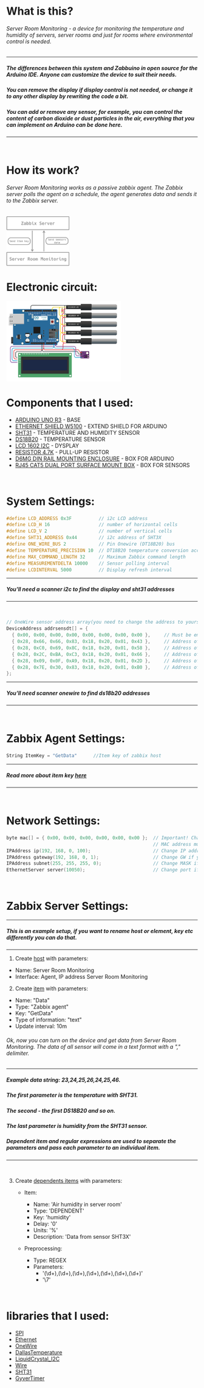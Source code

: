 # What is this?
###### Server Room Monitoring - a device for monitoring the temperature and humidity of servers, server rooms and just for rooms where environmental control is needed.


------------
##### The differences between this system and Zabbuino in open source for the Arduino IDE. Anyone can customize the device to suit their needs. 
##### You can remove the display if display control is not needed, or change it to any other display by rewriting the code a bit. 
##### You can add or remove any sensor, for example, you can control the content of carbon dioxide or dust particles in the air, everything that you can implement on Arduino can be done here.
------------

<br>

# How its work?
###### Server Room Monitoring works as a passive zabbix agent. The Zabbix server polls the agent on a schedule, the agent generates data and sends it to the Zabbix server.

<img align="center" width="33%" src="diagram.png"> 


<br>

# Electronic circuit:

<img align="center" width="60%" src="circuit.png">

<br>

# Components that I used:

- [ARDUINO UNO R3]() - BASE
- [ETHERNET SHIELD W5100]() - EXTEND SHIELD FOR ARDUINO
- [SHT31]() - TEMPERATURE AND HUMIDITY SENSOR
- [DS18B20]() - TEMPERATURE SENSOR
- [LCD 1602 I2C]() - DYSPLAY
- [RESISTOR 4.7K]() - PULL-UP RESISTOR
- [D6MG DIN RAIL MOUNTING ENCLOSURE]() - BOX FOR ARDUINO
- [RJ45 CAT5 DUAL PORT SURFACE MOUNT BOX]() - BOX FOR SENSORS

<br>

# System Settings:
```cpp
#define LCD_ADDRESS 0x3F          // i2c LCD address
#define LCD_H 16                  // number of horizontal cells
#define LCD_V 2                   // number of vertical cells
#define SHT31_ADDRESS 0x44        // i2c address of SHT3X
#define ONE_WIRE_BUS 2            // Pin Onewire (DT18B20) bus
#define TEMPERATURE_PRECISION 10  // DT18B20 temperature conversion accuracy
#define MAX_COMMAND_LENGTH 32     // Maximum Zabbix command length
#define MEASUREMENTDELTA 10000    // Sensor polling interval
#define LCDINTERVAL 5000          // Display refresh interval
```


------------
##### You'll need a scanner i2c to find the display and sht31 addresses
------------

<br>

```cpp
// OneWire sensor address array(you need to change the address to yours)
DeviceAddress addrsensdt[] = {
  { 0x00, 0x00, 0x00, 0x00, 0x00, 0x00, 0x00, 0x00 },	  // Must be emty (0x00)
  { 0x28, 0x66, 0x66, 0x83, 0x18, 0x20, 0x01, 0x43 },	  // Address of the first sensor
  { 0x28, 0xC0, 0x69, 0x8C, 0x18, 0x20, 0x01, 0x58 },	  // Address of the second sensor
  { 0x28, 0x2C, 0xBA, 0xC3, 0x18, 0x20, 0x01, 0x66 },	  // Address of the third sensor
  { 0x28, 0x09, 0x0F, 0xA9, 0x18, 0x20, 0x01, 0x2D },	  // Address of the fourth sensor
  { 0x28, 0x7E, 0x30, 0x83, 0x18, 0x20, 0x01, 0xB0 },	  // Address of the fifth sensor
};
```


------------
##### You'll need scanner onewire to find ds18b20 addresses 
------------

<br>

# Zabbix Agent Settings:
```cpp
String ItemKey = "GetData"      //Item key of zabbix host
```
------------
##### Read more about item key [here](https://www.zabbix.com/documentation/current/en/manual/config/items/item)
------------

<br>

# Network Settings:
```cpp
byte mac[] = { 0x00, 0x00, 0x00, 0x00, 0x00, 0x00 };  // Important! Change MAC address!
                                                      // MAC address must be unique on your local network.
IPAddress ip(192, 168, 0, 100);                       // Change IP address if you need.
IPAddress gateway(192, 168, 0, 1);                    // Change GW if you need.
IPAddress subnet(255, 255, 255, 0);                   // Change MASK if you need.
EthernetServer server(10050);                         // Change port if you need.
```

<br>

# Zabbix Server Settings:
------------
##### This is an example setup, if you want to rename host or element, key etc differently you can do that.
------------

1) Create [host](https://www.zabbix.com/documentation/current/en/manual/config/hosts/host) with parameters:

  - Name: Server Room Monitoring
  - Interface: Agent, IP address Server Room Monitoring

2) Create [item](https://www.zabbix.com/documentation/current/en/manual/config/items/item) with parameters:

  - Name: "Data"
  - Type: "Zabbix agent"
  - Key: "GetData"
  - Type of information: "text"
  - Update interval: 10m

###### Ok, now you can turn on the device and get data from Server Room Monitoring. The data of all sensor will come in a text format with a "," delimiter.

------------
##### Example data string: 23,24,25,26,24,25,46.
##### The first parameter is the temperature with SHT31.
##### The second - the first DS18B20 and so on.
##### The last parameter is humidity from the SHT31 sensor.
##### Dependent item and regular expressions are used to separate the parameters and pass each parameter to an individual item.
------------

<br>

3) Create [dependents items](https://www.zabbix.com/documentation/current/en/manual/config/items/itemtypes/dependent_items) with parameters:

    - Item:
        - Name: 'Air humidity in server room'
        - Type: 'DEPENDENT'
        - Key: 'humidity'
        - Delay: '0'
        - Units: '%'
        - Description: 'Data from sensor SHT3X'
    
    - Preprocessing:
        - Type: REGEX
        - Parameters:
            - '(\d+),(\d+),(\d+),(\d+),(\d+),(\d+),(\d+)'
            - '\7'

<br>

# libraries that I used:

- [SPI]()
- [Ethernet]()
- [OneWire]()
- [DallasTemperature]()
- [LiquidCrystal_I2C]()
- [Wire]()
- [SHT31]()
- [GyverTimer]()


